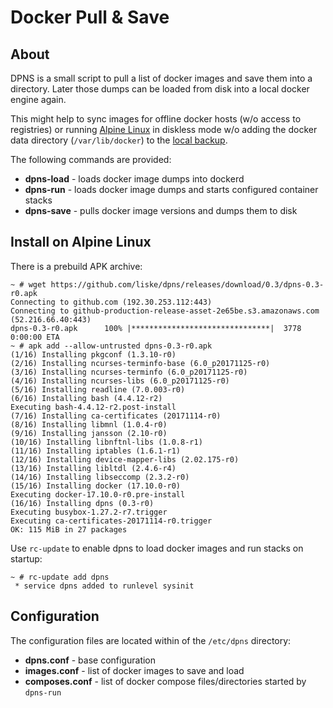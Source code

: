 # Docker Pull & Save

## About

DPNS is a small script to pull a list of docker images and save them into a directory. Later those dumps can be loaded from disk into a local docker engine again.

This might help to sync images for offline docker hosts (w/o access to registries) or running [Alpine Linux](https://alpinelinux.org/) in diskless mode w/o adding the docker data directory (`/var/lib/docker`) to the [local backup](http://wiki.alpinelinux.org/wiki/Alpine_local_backup).

The following commands are provided:

- **dpns-load** - loads docker image dumps into dockerd
- **dpns-run** - loads docker image dumps and starts configured container stacks
- **dpns-save** - pulls docker image versions and dumps them to disk


## Install on Alpine Linux

There is a prebuild APK archive:

```
~ # wget https://github.com/liske/dpns/releases/download/0.3/dpns-0.3-r0.apk
Connecting to github.com (192.30.253.112:443)
Connecting to github-production-release-asset-2e65be.s3.amazonaws.com (52.216.66.40:443)
dpns-0.3-r0.apk      100% |*******************************|  3778   0:00:00 ETA
~ # apk add --allow-untrusted dpns-0.3-r0.apk
(1/16) Installing pkgconf (1.3.10-r0)
(2/16) Installing ncurses-terminfo-base (6.0_p20171125-r0)
(3/16) Installing ncurses-terminfo (6.0_p20171125-r0)
(4/16) Installing ncurses-libs (6.0_p20171125-r0)
(5/16) Installing readline (7.0.003-r0)
(6/16) Installing bash (4.4.12-r2)
Executing bash-4.4.12-r2.post-install
(7/16) Installing ca-certificates (20171114-r0)
(8/16) Installing libmnl (1.0.4-r0)
(9/16) Installing jansson (2.10-r0)
(10/16) Installing libnftnl-libs (1.0.8-r1)
(11/16) Installing iptables (1.6.1-r1)
(12/16) Installing device-mapper-libs (2.02.175-r0)
(13/16) Installing libltdl (2.4.6-r4)
(14/16) Installing libseccomp (2.3.2-r0)
(15/16) Installing docker (17.10.0-r0)
Executing docker-17.10.0-r0.pre-install
(16/16) Installing dpns (0.3-r0)
Executing busybox-1.27.2-r7.trigger
Executing ca-certificates-20171114-r0.trigger
OK: 115 MiB in 27 packages
```

Use `rc-update` to enable dpns to load docker images and run stacks on startup:

```
~ # rc-update add dpns
 * service dpns added to runlevel sysinit
```


## Configuration

The configuration files are located within of the `/etc/dpns` directory:

- **dpns.conf** - base configuration
- **images.conf** - list of docker images to save and load
- **composes.conf** - list of docker compose files/directories started by `dpns-run`
